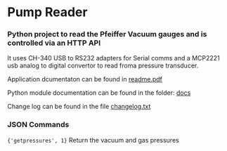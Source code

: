 # Pump Reader

### Python project to read the Pfeiffer Vacuum gauges and is controlled via an HTTP API

It uses CH-340 USB to RS232 adapters for Serial comms and a MCP2221 usb analog to digital convertor to read froma pressure transducer.



Application dcumentaton can be found in [readme.pdf](./README.pdf)

Python module documentation can be found in the folder: [docs](./docs/readme.md)

Change log can be found in the file [changelog.txt](./changelog.txt)


### JSON Commands
 
`{'getpressures', 1}` Return the vacuum and gas pressures

 

